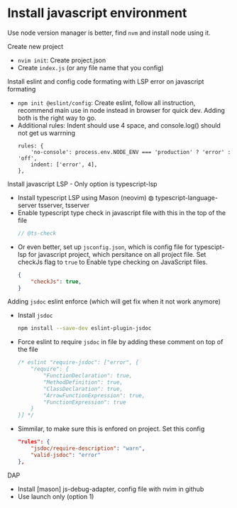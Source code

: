 # Install javascript environment

Use node version manager is better, find `nvm` and install node using it.

Create new project
- `nvim init`: Create project.json
- Create `index.js` (or any file name that you config)

Install eslint and config code formating with LSP error on javascript formating
- `npm init @eslint/config`: Create eslint, follow all instruction, recommend main use in node instead in browser for quick dev. Adding both is the right way to go.
- Additional rules: Indent should use 4 space, and console.log() should not get us warrning
    ```
    rules: {
        'no-console': process.env.NODE_ENV === 'production' ? 'error' : 'off',
        indent: ['error', 4],
    },
    ```

Install javascript LSP - Only option is typescript-lsp 
- Install typescript LSP using Mason (neovim)
    ◍ typescript-language-server tsserver, tsserver
- Enable typescript type check in javascript file with this in the top of the file
    ```js
    // @ts-check
    ```
- Or even better, set up `jsconfig.json`, which is config file for typescipt-lsp for javascript project, which persitance on all project file. Set checkJs flag to `true` to Enable type checking on JavaScript files.
    ```json
    {
        "checkJs": true,
    }
    ```

Adding `jsdoc` eslint enforce (which will get fix when it not work anymore)
- Install `jsdoc`
    ```sh
    npm install --save-dev eslint-plugin-jsdoc
    ```
- Force eslint to require `jsdoc` in file by adding these comment on top of the file
    ```js
    /* eslint "require-jsdoc": ["error", {
        "require": {
            "FunctionDeclaration": true,
            "MethodDefinition": true,
            "ClassDeclaration": true,
            "ArrowFunctionExpression": true,
            "FunctionExpression": true
        }
    }] */
    ```
- Simmilar, to make sure this is enfored on project. Set this config
    ```json
    "rules": {
        "jsdoc/require-description": "warn",
        "valid-jsdoc": "error"
    },
    ```

DAP
- Install [mason] js-debug-adapter, config file with nvim in github
- Use launch only (option 1)
